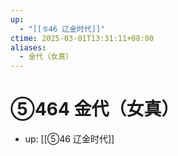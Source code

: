 ```yaml
---
up:
  - "[[⑤46 辽金时代]]"
ctime: 2025-03-01T13:31:11+08:00
aliases:
  - 金代（女真）
---
```


# ⑤464 金代（女真）

- up: [[⑤46 辽金时代]]
